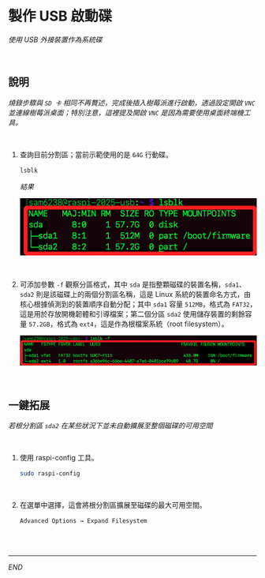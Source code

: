 # 製作 USB 啟動碟

_使用 USB 外接裝置作為系統碟_

<br>

## 說明

_燒錄步驟與 `SD 卡` 相同不再贅述，完成後插入樹莓派進行啟動，透過設定開啟 `VNC` 並連線樹莓派桌面；特別注意，這裡提及開啟 `VNC` 是因為需要使用桌面終端機工具。_

<br>

1. 查詢目前分割區；當前示範使用的是 `64G` 行動碟。

    ```bash
    lsblk
    ```

    _結果_

    ![](images/img_114.png)

<br>

2. 可添加參數 `-f` 觀察分區格式，其中 `sda` 是指整顆磁碟的裝置名稱，`sda1`、`sda2` 則是該磁碟上的兩個分割區名稱，這是 Linux 系統的裝置命名方式，由核心根據偵測到的裝置順序自動分配；其中 `sda1` 容量 `512MB`，格式為 `FAT32`，這是用於存放開機韌體和引導檔案；第二個分區 `sda2` 使用儲存裝置的剩餘容量 `57.2GB`，格式為 `ext4`，這是作為根檔案系統（root filesystem）。

    ![](images/img_116.png)

<br>

## 一鍵拓展

_若根分割區 `sda2` 在某些狀況下並未自動擴展至整個磁碟的可用空間_

<br>

1. 使用 raspi-config 工具。

    ```bash
    sudo raspi-config
    ```

<br>

2. 在選單中選擇，這會將根分割區擴展至磁碟的最大可用空間。

    ```bash
    Advanced Options → Expand Filesystem
    ```

<br>

<br>

___

_END_
